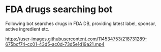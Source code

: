 # FDA drugs searching bot
Following bot searches drugs in FDA DB, providing latest label, sponsor, active ingredient etc.
<!-- ТУТ НУЖНА KILLER ГИФКА, КАК ЭТО РАБОТАЕТ-->

https://user-images.githubusercontent.com/114534753/218731289-675bcf74-cc01-43d5-ac0d-73d5e1d19a21.mp4

